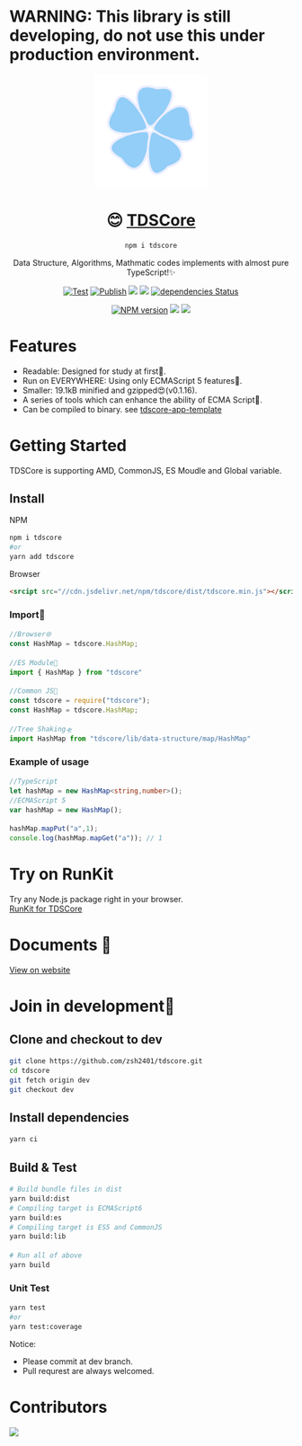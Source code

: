 # WARNING: This library is still developing, do not use this under production environment.

<div align="center">

![](./icon.png)

# 😊 [TDSCore](http://ds.zsh2401.top)

```sh
npm i tdscore
```

Data Structure, Algorithms, Mathmatic codes implements with almost pure TypeScript!✨ 


[![Test](https://github.com/zsh2401/tdscore/actions/workflows/test.yml/badge.svg)](https://github.com/zsh2401/tdscore/actions/workflows/test.yml)
[![Publish](https://github.com/zsh2401/tdscore/actions/workflows/publish.yml/badge.svg)](https://github.com/zsh2401/tdscore/actions/workflows/publish.yml)
![](https://img.shields.io/github/languages/top/zsh2401/tdscore)
[![](https://img.shields.io/codecov/c/github/zsh2401/tdscore)](https://app.codecov.io/gh/zsh2401/tdscore)
[![dependencies Status](https://status.david-dm.org/gh/zsh2401/tdscore.svg)](https://david-dm.org/zsh2401/tdscore)

[![NPM version](https://img.shields.io/npm/v/tdscore.svg)](https://www.npmjs.com/package/tdscore)
![](https://badgen.net/npm/dy/tdscore)
![](https://img.shields.io/bundlephobia/minzip/tdscore)
</div>

   


# Features
* Readable: Designed for study at first🌌.
* Run on EVERYWHERE: Using only ECMAScript 5 features🚄.
* Smaller:  19.1kB minified and gzipped😍(v0.1.16).
* A series of tools which can enhance the ability of ECMA Script🚀.
* Can be compiled to binary. see [tdscore-app-template](https://github.com/zsh2401/tdscore-app-template)

# Getting Started
TDSCore is supporting AMD, CommonJS, ES Moudle and Global variable.

## Install
NPM
```sh
npm i tdscore
#or
yarn add tdscore
```
Browser
```html
<srcipt src="//cdn.jsdelivr.net/npm/tdscore/dist/tdscore.min.js"></script>
```

### Import🎉
```typescript
//Browser🌐
const HashMap = tdscore.HashMap;

//ES Module🍪
import { HashMap } from "tdscore"

//Common JS🛵
const tdscore = require("tdscore");
const HashMap = tdscore.HashMap;

//Tree Shaking🛸
import HashMap from "tdscore/lib/data-structure/map/HashMap"

```
### Example of usage
```typescript
//TypeScript
let hashMap = new HashMap<string,number>();
//ECMAScript 5
var hashMap = new HashMap();

hashMap.mapPut("a",1);
console.log(hashMap.mapGet("a")); // 1
```
# Try on RunKit
Try any Node.js package right in your browser.   
[RunKit for TDSCore](https://npm.runkit.com/tdscore)

# Documents 🍕
[View on website](http://ds.zsh2401.top)

# Join in development🤝
## Clone and checkout to dev
```sh
git clone https://github.com/zsh2401/tdscore.git
cd tdscore
git fetch origin dev
git checkout dev
```
## Install dependencies
```sh
yarn ci
```
## Build & Test
```sh
# Build bundle files in dist
yarn build:dist 
# Compiling target is ECMAScript6
yarn build:es 
# Compiling target is ES5 and CommonJS
yarn build:lib 

# Run all of above
yarn build
```
### Unit Test
```sh
yarn test
#or
yarn test:coverage
```
Notice:
* Please commit at dev branch.
* Pull requrest are always welcomed.

<!-- <div align="center"> -->

# Contributors

<a href="https://github.com/zsh2401/tdscore/graphs/contributors">
  <img src="https://contrib.rocks/image?repo=zsh2401/tdscore" />
</a>

<!-- </div> -->
